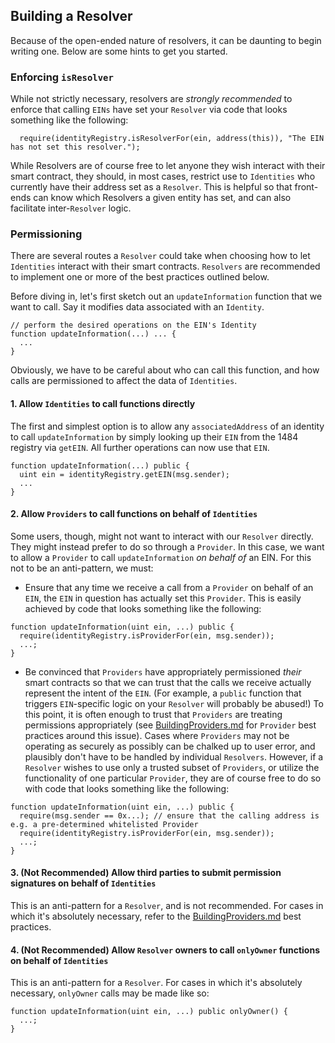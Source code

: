 ## Building a Resolver

Because of the open-ended nature of resolvers, it can be daunting to begin writing one. Below are some hints to get you started.

### Enforcing `isResolver`
While not strictly necessary, resolvers are *strongly recommended* to enforce that calling `EINs` have set your `Resolver` via code that looks something like the following:

```solidity
  require(identityRegistry.isResolverFor(ein, address(this)), "The EIN has not set this resolver.");
```

While Resolvers are of course free to let anyone they wish interact with their smart contract, they should, in most cases, restrict use to `Identities` who currently have their address set as a `Resolver`. This is helpful so that front-ends can know which Resolvers a given entity has set, and can also facilitate inter-`Resolver` logic.

### Permissioning
There are several routes a `Resolver` could take when choosing how to let `Identities` interact with their smart contracts. `Resolvers` are recommended to implement one or more of the best practices outlined below.

Before diving in, let's first sketch out an `updateInformation` function that we want to call. Say it modifies data associated with an `Identity`.

```solidity
// perform the desired operations on the EIN's Identity
function updateInformation(...) ... {
  ...
}
```

Obviously, we have to be careful about who can call this function, and how calls are permissioned to affect the data of `Identities`.

#### 1. Allow `Identities` to call functions directly
The first and simplest option is to allow any `associatedAddress` of an identity to call `updateInformation` by simply looking up their `EIN` from the 1484 registry via `getEIN`. All further operations can now use that `EIN`.

```solidity
function updateInformation(...) public {
  uint ein = identityRegistry.getEIN(msg.sender);
  ...
}
```

#### 2. Allow `Providers` to call functions on behalf of `Identities`
Some users, though, might not want to interact with our `Resolver` directly. They might instead prefer to do so through a `Provider`. In this case, we want to allow a `Provider` to call `updateInformation` _on behalf of_ an EIN. For this not to be an anti-pattern, we must:

- Ensure that any time we receive a call from a `Provider` on behalf of an `EIN`, the `EIN` in question has actually set this `Provider`. This is easily achieved by code that looks something like the following:

```solidity
function updateInformation(uint ein, ...) public {
  require(identityRegistry.isProviderFor(ein, msg.sender));
  ...;
}
```

- Be convinced that `Providers` have appropriately permissioned _their_ smart contracts so that we can trust that the calls we receive actually represent the intent of the `EIN`. (For example, a `public` function that triggers `EIN`-specific logic on your `Resolver` will probably be abused!) To this point, it is often enough to trust that `Providers` are treating permissions appropriately (see [BuildingProviders.md](./BuildingProviders.md) for `Provider` best practices around this issue). Cases where `Providers` may not be operating as securely as possibly can be chalked up to user error, and plausibly don't have to be handled by individual `Resolvers`. However, if a `Resolver` wishes to use only a trusted subset of `Providers`, or utilize the functionality of one particular `Provider`, they are of course free to do so with code that looks something like the following:

```solidity
function updateInformation(uint ein, ...) public {
  require(msg.sender == 0x...); // ensure that the calling address is e.g. a pre-determined whitelisted Provider
  require(identityRegistry.isProviderFor(ein, msg.sender));
  ...;
}
```

#### 3. (**Not Recommended**) Allow third parties to submit permission signatures on behalf of `Identities`
This is an anti-pattern for a `Resolver`, and is not recommended. For cases in which it's absolutely necessary, refer to the [BuildingProviders.md](./BuildingProviders.md) best practices.

#### 4. (**Not Recommended**) Allow `Resolver` owners to call `onlyOwner` functions on behalf of `Identities`
This is an anti-pattern for a `Resolver`. For cases in which it's absolutely necessary, `onlyOwner` calls may be made like so:

```solidity
function updateInformation(uint ein, ...) public onlyOwner() {
  ...;
}
```

